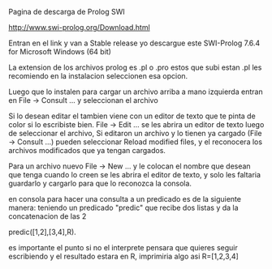 Pagina de descarga de Prolog SWI

http://www.swi-prolog.org/Download.html

Entran en el link y van a Stable release yo descargue este 
SWI-Prolog 7.6.4 for Microsoft Windows (64 bit)

La extension de los archivos prolog es .pl o .pro estos que subi estan .pl les recomiendo en la instalacion seleccionen esa opcion.

Luego que lo instalen para cargar un archivo arriba a mano izquierda entran en 
File -> Consult ... 
y seleccionan el archivo

Si lo desean editar el tambien viene con un editor de texto que te pinta de color si lo escribiste bien.
File -> Edit ...
se les abrira un editor de texto luego de seleccionar el archivo,
Si editaron un archivo y lo tienen ya cargado (File -> Consult ...) pueden seleccionar Reload modified files, y el reconocera los archivos modificados que ya tengan cargados.

Para un archivo nuevo
File -> New ... 
y le colocan el nombre que desean que tenga cuando lo creen se les abrira el editor de texto, y solo les faltaria guardarlo y cargarlo para que lo reconozca la consola.

en consola para hacer una consulta a un predicado es de la siguiente manera:
teniendo un predicado "predic" que recibe dos listas y da la concatenacion de las 2

predic([1,2],[3,4],R).

es importante el punto si no el interprete pensara que quieres seguir escribiendo
y el resultado estara en R, imprimiria algo asi
R=[1,2,3,4]